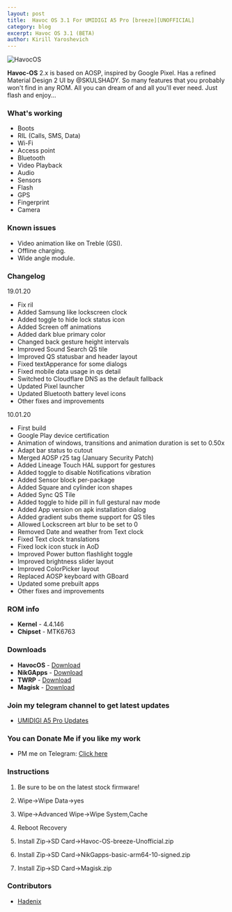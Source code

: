 ```yaml
---
layout: post
title:  Havoc OS 3.1 For UMIDIGI A5 Pro [breeze][UNOFFICIAL]
category: blog
excerpt: Havoc OS 3.1 (BETA)
author: Kirill Yaroshevich
---
```


![HavocOS](http://Hadenix.github.io/images/havocosa5pro.jpg)

**Havoc-OS** 2.x is based on AOSP, inspired by Google Pixel. Has a refined Material Design 2 UI by @SKULSHADY. So many features that you probably won't find in any ROM. All you can dream of and all you'll ever need.
Just flash and enjoy...

### What's working
* Boots
* RIL (Calls, SMS, Data)
* Wi-Fi
* Access point
* Bluetooth
* Video Playback
* Audio
* Sensors
* Flash
* GPS
* Fingerprint
* Camera

### Known issues
* Video animation like on Treble (GSI).
* Offline charging.
* Wide angle module.

### Changelog
19.01.20
* Fix ril
* Added Samsung like lockscreen clock
* Added toggle to hide lock status icon
* Added Screen off animations
* Added dark blue primary color
* Changed back gesture height intervals
* Improved Sound Search QS tile
* Improved QS statusbar and header layout
* Fixed textApperance for some dialogs
* Fixed mobile data usage in qs detail
* Switched to Cloudflare DNS as the default fallback
* Updated Pixel launcher
* Updated Bluetooth battery level icons
* Other fixes and improvements

10.01.20
* First build
* Google Play device certification
* Animation of windows, transitions and animation duration is set to 0.50x
* Adapt bar status to cutout
* Merged AOSP r25 tag (January Security Patch)
* Added Lineage Touch HAL support for gestures
* Added toggle to disable Notifications vibration
* Added Sensor block per-package
* Added Square and cylinder icon shapes
* Added Sync QS Tile
* Added toggle to hide pill in full gestural nav mode
* Added App version on apk installation dialog
* Added gradient subs theme support for QS tiles
* Allowed Lockscreen art blur to be set to 0
* Removed Date and weather from Text clock
* Fixed Text clock translations
* Fixed lock icon stuck in AoD
* Improved Power button flashlight toggle
* Improved brightness slider layout
* Improved ColorPicker layout
* Replaced AOSP keyboard with GBoard
* Updated some prebuilt apps
* Other fixes and improvements

### ROM info
* **Kernel** - 4.4.146
* **Chipset** - MTK6763

### Downloads
* **HavocOS** - [Download](https://sourceforge.net/projects/umidigi-mt6763-dev/files/ROM/Non-Treble/Havoc/)
* **NikGApps** - [Download](https://sourceforge.net/projects/nikgapps/files/Releases/NikGapps-Q/)
* **TWRP** - [Download](https://sourceforge.net/projects/umidigi-mt6763-dev/files/TWRP/)
* **Magisk** - [Download](https://github.com/topjohnwu/Magisk/releases)

### Join my telegram channel to get latest updates
* [UMIDIGI A5 Pro Updates](https://t.me/UMIDIGIA5Pro)

### You can Donate Me if you like my work
* PM me on Telegram: [Click here](https://t.me/Hadenix)

### Instructions
1) Be sure to be on the latest stock firmware!

3) Wipe->Wipe Data->yes

2) Wipe->Advanced Wipe->Wipe System,Cache

4) Reboot Recovery

5) Install Zip->SD Card->Havoc-OS-breeze-Unofficial.zip

6) Install Zip->SD Card->NikGapps-basic-arm64-10-signed.zip

7) Install Zip->SD Card->Magisk.zip

### Contributors
* [Hadenix](https://t.me/Hadenix)
